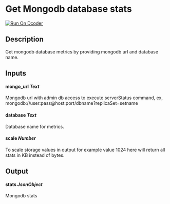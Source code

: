 # Get Mongodb database stats
[![Run On Dcoder](https://static-content.dcoder.tech/dcoder-assets/run-on-dcoder.svg)](https://code.dcoder.tech/files/project/60e975fd2454f43ca05b717c)

## Description
Get mongodb database metrics by providing mongodb url and database name.

## Inputs
#### **mongo_url**  *Text*
Mongodb url with admin db access to execute serverStatus command, ex, mongodb://user:pass@host:port/dbname?replicaSet=setname
#### **database**  *Text*
Database name for metrics.
#### **scale**  *Number*
To scale storage values in output for example value 1024 here will return all stats in KB instead of bytes.

## Output
#### **stats**  *JsonObject*
Mongodb stats

